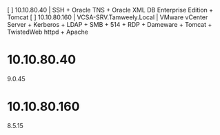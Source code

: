 [ ] 10.10.80.40 | SSH + Oracle TNS + Oracle XML DB Enterprise Edition + Tomcat
[ ] 10.10.80.160 | VCSA-SRV.Tamweely.Local | VMware vCenter Server + Kerberos + LDAP + SMB + 514 + RDP + Dameware + Tomcat + TwistedWeb httpd + Apache

# 10.10.80.40
9.0.45

# 10.10.80.160
8.5.15